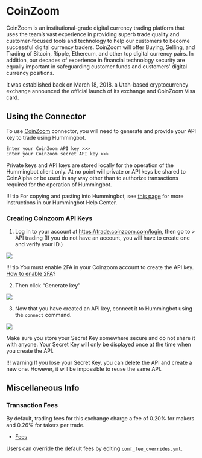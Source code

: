 # CoinZoom

CoinZoom is an institutional-grade digital currency trading platform that uses the team’s vast experience in providing superb trade quality and customer-focused tools and technology to help our customers to become successful digital currency traders. CoinZoom will offer Buying, Selling, and Trading of Bitcoin, Ripple, Ethereum, and other top digital currency pairs. In addition, our decades of experience in financial technology security are equally important in safeguarding customer funds and customers' digital currency positions.

It was established back on March 18, 2018. a Utah-based cryptocurrency exchange announced the official launch of its exchange and CoinZoom Visa card.

## Using the Connector

To use [CoinZoom](https://www.coinzoom.com) connector, you will need to generate and provide your API key to trade using Hummingbot.

```
Enter your CoinZoom API key >>>
Enter your CoinZoom secret API key >>>
```

Private keys and API keys are stored locally for the operation of the Hummingbot client only. At no point will private or API keys be shared to CoinAlpha or be used in any way other than to authorize transactions required for the operation of Hummingbot.

!!! tip
    For copying and pasting into Hummingbot, see [this page](https://hummingbot.zendesk.com/hc/en-us/articles/900004871203-Copy-and-paste-your-API-keys) for more instructions in our Hummingbot Help Center.

### Creating Coinzoom API Keys

1. Log in to your account at https://trade.coinzoom.com/login, then go to > API trading (If you do not have an account, you will have to create one and verify your ID.)

![](/assets/img/coinzoom-api-trading.png)

!!! tip
    You must enable 2FA in your Coinzoom account to create the API key. [How to enable 2FA](https://support.coinzoom.com/en/support/solutions/articles/43000574216-two-factor-authentication-faqs)?

2. Then click “Generate key”

![](/assets/img/coinzoom-generate-api.png)

3. Now that you have created an API key, connect it to Hummingbot using the `connect` command.

![](/assets/img/coinzoom-api.png)

Make sure you store your Secret Key somewhere secure and do not share it with anyone. Your Secret Key will only be displayed once at the time when you create the API.

!!! warning
    If you lose your Secret Key, you can delete the API and create a new one. However, it will be impossible to reuse the same API.

## Miscellaneous Info

### Transaction Fees

By default, trading fees for this exchange charge a fee of 0.20% for makers and 0.26% for takers per trade.

- [Fees](https://www.coinzoom.com/fees/)

Users can override the default fees by editing [`conf_fee_overrides.yml`](/operation/override-fees/).
